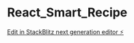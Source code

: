 # React_Smart_Recipe

[Edit in StackBlitz next generation editor ⚡️](https://stackblitz.com/~/github.com/Geddydukes/React_Smart_Recipe)